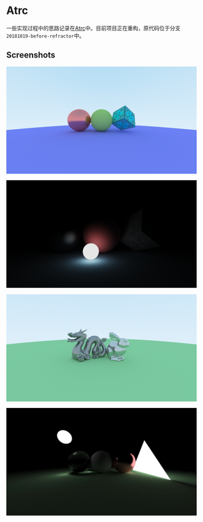 # Atrc

一些实现过程中的思路记录在[Atrc](https://airguanz.github.io/all.html?tag=Atrc)中。目前项目正在重构，原代码位于分支`20181019-before-refractor`中。

## Screenshots

![SS0](./Gallery/09_2018_10_11.png)

![SS1](./Gallery/21_2018_10_17_MIS2000spp.png)

![SS2](./Gallery/06_2018_10_09.png)

![SS3](./Gallery/01_2018_10_4.png)
